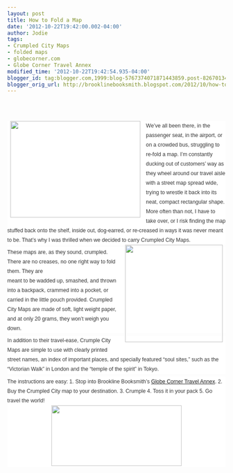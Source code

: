 ```yaml
---
layout: post
title: How to Fold a Map
date: '2012-10-22T19:42:00.002-04:00'
author: Jodie
tags:
- Crumpled City Maps
- folded maps
- globecorner.com
- Globe Corner Travel Annex
modified_time: '2012-10-22T19:42:54.935-04:00'
blogger_id: tag:blogger.com,1999:blog-5767374071871443859.post-8267013479688633456
blogger_orig_url: http://brooklinebooksmith.blogspot.com/2012/10/how-to-fold-map.html
---
```


<br /><br /><div style="background-color: white; color: #333333; font-family: Verdana, Tahoma, Arial, serif; font-size: 12.222222328186035px; line-height: 1.8em; margin-bottom: 0.5em; padding: 0px;"><a href="http://globecornerbookstore.com/blogs/wp-content/uploads/2012/10/fold-05.jpg" style="border-bottom-color: rgb(204, 153, 102); border-bottom-style: dotted; border-bottom-width: 1px; color: #585d8b; font-weight: bold; margin: 0px; padding: 0px; text-decoration: none;"><img alt="" class="alignleft size-medium wp-image-8383" height="223" src="http://globecornerbookstore.com/blogs/wp-content/uploads/2012/10/fold-05-300x223.jpg" style="border: 0px; float: left; margin: 0px 0.5em 0.5em 0px; padding: 0px 7px 2px;" title="fold-05" width="300" /></a>We’ve all been there, in the passenger seat, in the airport, or on a crowded bus, struggling to re-fold a map. I’m constantly ducking out of customers’ way as they wheel around our travel aisle with a street map spread wide, trying to wrestle it back into its neat, compact rectangular shape. More often than not, I have to take over, or I risk finding the map stuffed back onto the shelf, inside out, dog-earred, or re-creased in ways it was never meant to be. That’s why I was thrilled when we decided to carry Crumpled City Maps.<a href="http://globecornerbookstore.com/blogs/wp-content/uploads/2012/10/images-1.jpg" style="border-bottom-color: rgb(204, 153, 102); border-bottom-style: dotted; border-bottom-width: 1px; color: #585d8b; font-weight: bold; margin: 0px; padding: 0px; text-decoration: none;"><img alt="" class="alignright size-full wp-image-8385" height="225" src="http://globecornerbookstore.com/blogs/wp-content/uploads/2012/10/images-1.jpg" style="border: 0px; float: right; margin: 0px 0px 0.5em 0.5em; padding: 0px 7px 2px;" title="images (1)" width="225" /></a></div><div style="background-color: white; color: #333333; font-family: Verdana, Tahoma, Arial, serif; font-size: 12.222222328186035px; line-height: 1.8em; margin-bottom: 0.5em; padding: 0px;">These maps are, as they sound, crumpled. There are no creases, no one right way to fold them. They are<br style="margin: 0px; padding: 0px;" />meant to be wadded up, smashed, and thrown into a backpack, crammed into a pocket, or carried in the little pouch provided. Crumpled City Maps are made of soft, light weight paper, and at only 20 grams, they won’t weigh you down.</div><div style="background-color: white; color: #333333; font-family: Verdana, Tahoma, Arial, serif; font-size: 12.222222328186035px; line-height: 1.8em; margin-bottom: 0.5em; padding: 0px;">In addition to their travel-ease, Crumple City Maps are simple to use with clearly printed street names, an index of important places, and specially featured “soul sites,” such as the “Victorian Walk” in London and the “temple of the spirit” in Tokyo.</div><div style="background-color: white; color: #333333; font-family: Verdana, Tahoma, Arial, serif; font-size: 12.222222328186035px; line-height: 1.8em; margin-bottom: 0.5em; padding: 0px;">The instructions are easy: 1. Stop into Brookline Booksmith’s <a href="http://www.globecorner.com/">Globe Corner Travel Annex</a>. 2. Buy the Crumpled City map to your destination. 3. Crumple 4. Toss it in your pack 5. Go travel the world!<a href="http://globecornerbookstore.com/blogs/wp-content/uploads/2012/10/Crumpled_CityMap_web.jpg" style="border-bottom-color: rgb(204, 153, 102); border-bottom-style: dotted; border-bottom-width: 1px; color: #996600; font-weight: bold; margin: 0px; padding: 0px; text-decoration: none;"><img alt="" class="aligncenter size-medium wp-image-8397" height="140" src="http://globecornerbookstore.com/blogs/wp-content/uploads/2012/10/Crumpled_CityMap_web-300x140.jpg" style="border: 0px; display: block; margin: 0px auto; padding: 0px 7px 2px;" title="Crumpled_CityMap_web" width="300" /></a></div><div><br /></div>